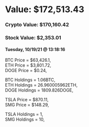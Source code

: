 # Value: $172,513.43

### Crypto Value: $170,160.42

### Stock Value: $2,353.01

#### Tuesday, 10/19/21 @ 13:18:16 

BTC Price = $63,426.1,  
ETH Price = $3,801.72,  
DOGE Price = $0.24,  


BTC Holdings = 1.06BTC,  
ETH Holdings = 26.960005962ETH,  
DOGE Holdings = 1809.826DOGE,  


TSLA Price = $870.11,  
SMG Price = $148.29,  


TSLA Holdings = 1,  
SMG Holdings = 10,  


